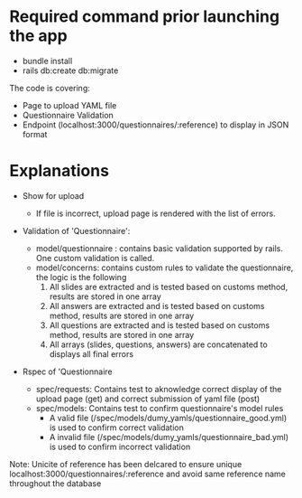 # Required command prior launching the app
* bundle install
* rails db:create db:migrate

The code is covering:

* Page to upload YAML file
* Questionnaire Validation
* Endpoint (localhost:3000/questionnaires/:reference) to display in JSON format



# Explanations
* Show for upload
  * If file is incorrect, upload page is rendered with the list of errors.
* Validation of 'Questionnaire':
  * model/questionnaire : contains basic validation supported by rails. One custom validation is called.
  * model/concerns: contains custom rules to validate the questionnaire, the logic is the following
    1. All slides are extracted and is tested based on customs method, results are stored in one array
    2. All answers are extracted and is tested based on customs method, results are stored in one array
    3. All questions are extracted and is tested based on customs method, results are stored in one array
    4. All arrays (slides, questions, answers) are concatenated to displays all final errors

* Rspec of 'Questionnaire
  * spec/requests: Contains test to aknowledge correct display of the upload page (get) and correct submission of yaml file (post)
  * spec/models: Contains test to confirm questionnaire's model rules
    * A valid file (/spec/models/dumy_yamls/questionnaire_good.yml) is used to confirm correct validation
    * A invalid file (/spec/models/dumy_yamls/questionnaire_bad.yml) is used to confirm incorrect validation

Note: Unicite of reference has been delcared to ensure unique localhost:3000/questionnaires/:reference and avoid same reference name throughout the database
